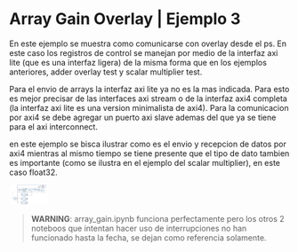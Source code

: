 # Array Gain Overlay | Ejemplo 3

En este ejemplo se muestra como comunicarse con overlay desde el ps. En este caso los registros de control se manejan
por medio de la interfaz axi lite (que es una interfaz ligera) de la misma forma que en los ejemplos anteriores,
adder overlay test y scalar multiplier test.

Para el envio de arrays la interfaz axi lite ya no es la mas indicada. Para esto es mejor precisar de las interfaces
axi stream o de la interfaz axi4 completa (la interfaz axi lite es una version minimalista de axi4). 
Para la comunicacion por axi4 se debe agregar un puerto axi slave ademas del que ya se tiene para el axi interconnect.

en este ejemplo se bisca ilustrar como es el envio y recepcion de datos por axi4 mientras al mismo tiempo se tiene
presente que el tipo de dato tambien es importante (como se ilustra en el ejemplo del scalar multiplier), en este caso float32.

<img src="https://github.com/raulest50/Pynq-kv260-Kria-BOK/blob/main/array_gain_test/array_gain_circuit.PNG?raw=true" width='70' />

> **WARNING**:
array_gain.ipynb funciona perfectamente pero los otros 2 noteboos que intentan hacer uso de interrupciones no han funcionado hasta
la fecha, se dejan como referencia solamente.